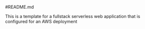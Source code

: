 #README.md


This is a template for a fullstack serverless web application that is configured for an AWS deployment
